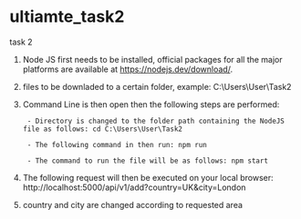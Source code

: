 # ultiamte_task2
task 2

1) Node JS first needs to be installed, official packages for all the major platforms are available at https://nodejs.dev/download/.

2)  files  to be downladed to a certain folder, example: C:\Users\User\Task2

3) Command Line is then open then the following steps are performed:
		
		- Directory is changed to the folder path containing the NodeJS file as follows: cd C:\Users\User\Task2

		- The following command in then run: npm run
		
		- The command to run the file will be as follows: npm start

4) The following request will then be executed on your local browser: http://localhost:5000/api/v1/add?country=UK&city=London 

5) country and city are changed according to requested area
